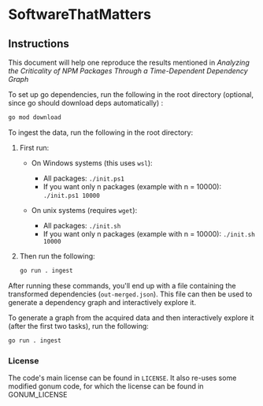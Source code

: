 # SoftwareThatMatters

## Instructions

This document will help one reproduce the results mentioned in *Analyzing the Criticality of NPM Packages Through a Time-Dependent Dependency Graph*

To set up go dependencies, run the following in the root directory (optional, since go should download deps automatically) :

```sh
go mod download
```

To ingest the data, run the following in the root directory:

1. First run:
   - On Windows systems (this uses `wsl`):
      - All packages: `./init.ps1`
      - If you want only n packages (example with n = 10000): `./init.ps1 10000`

   - On unix systems (requires `wget`):
      - All packages: `./init.sh`
      - If you want only n packages (example with n = 10000): `./init.sh 10000`

2. Then run the following:

    ```sh
    go run . ingest
    ```

After running these commands, you'll end up with a file containing the transformed dependencies (`out-merged.json`). This file can then be used to generate a dependency graph and interactively explore it.

To generate a graph from the acquired data and then interactively explore it (after the first two tasks), run the following:

```sh
go run . ingest
```

### License

The code's main license can be found in `LICENSE`. It also re-uses some modified gonum code, for which the license can be found in GONUM_LICENSE
